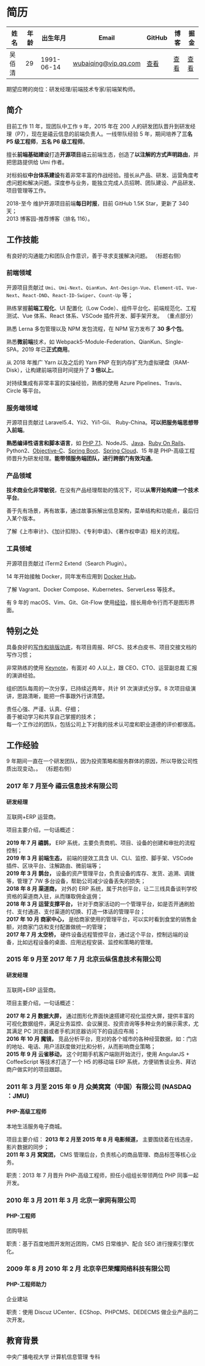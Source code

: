 # 简历

| 姓名   | 年龄 | 出生年月   | Email                | GitHub                               | 博客                                       | 掘金                                                    |
| ------ | ---- | ---------- | -------------------- | ------------------------------------ | ------------------------------------------ | ------------------------------------------------------- |
| 吴佰清 | 29   | 1991-06-14 | wubaiqing@vip.qq.com | [查看](https://github.com/wubaiqing) | [查看](https://www.cnblogs.com/wubaiqing/) | [查看](https://juejin.im/user/5a0d37bc6fb9a0451a75ef5a) |

期望应聘的岗位：研发经理/前端技术专家/前端架构师。

## 简介

目前工作 11 年，现团队中工作 `9` 年，2015 年在 200 人的研发团队晋升到研发经理（P7），现在是禧云信息的前端负责人。一线带队经验 5 年，期间培养了**三名 P5 级工程师**，**五名 P6 级工程师**。  

擅长**前端基础建设**打造**开源项目**禧云前端生态，创造了**以注解的方式声明路由**，并把思路提供给 Umi 作者。  

对标蚂蚁**中台体系建设**有着非常丰富的作战经验。擅长从产品、研发、运营角度考虑问题和解决问题。深度参与业务，能独立完成人员招聘、团队建设、产品研发、项目管理等工作。

2018-至今 维护开源项目前端**每日时报**，目前 GitHub 1.5K Star，更新了 340 天；  
2013 博客园-推荐博客（排名 116）。

## 工作技能

有良好的沟通能力和团队合作意识，善于寻求支援解决问题。
（标题右侧）

### 前端领域

开源项目贡献过 `Umi`、`Umi-Next`、`QianKun`、`Ant-Design-Vue`、`Element-UI`、`Vue-Next`、`React-DND`、`React-ID-Swiper`、`Count-Up` 等；

熟练掌握**前端工程化**、UI 配置化（Low Code）、组件平台化、前端规范化、工程测试、Vue 体系、React 体系、VSCode 插件开发、脚手架开发。
（重点部分）

熟悉 Lerna 多包管理以及 NPM 发包流程，在 NPM 官方发布了 **30 多个包**。

熟悉**微前端**技术，如 Webpack5-Module-Federation、QianKun、Single-SPA，2019 年已**正式商用**。

从 2018 年推广 Yarn 以及之后的 Yarn PNP 在到内存扩充为虚拟硬盘（RAM-Disk），让构建前端项目时间提升了 **3 倍以上**。

对持续集成有非常丰富的实操经验，熟练的使用 Azure Pipelines、Travis、Circle 等平台。

### 服务端领域

开源项目贡献过 Laravel5.4、Yii2、Yii1-Gii、 Ruby-China。**可以把服务端思想带入前端**。

**熟悉编译性语言和脚本语言**，如 [PHP 7.1](https://github.com/wubaiqing/meipin)、NodeJS、[Java](https://github.com/wubaiqing/java)、[Ruby On Rails](https://github.com/wubaiqing/mayitemai)、Python2、[Objective-C](https://github.com/wubaiqing/privilege/tree/master/privilege)、[Spring Boot](https://github.com/wubaiqing/java/tree/master/source/spring-boot)、[Spring Cloud](https://github.com/wubaiqing/java/tree/master/source/spring-cloud)、15 年是 PHP-高级工程师晋升为研发经理。**能带领服务端团队，进行跨部门有效沟通**。

### 产品领域

**技术商业化非常敏锐**，在没有产品经理帮助的情况下，可以**从零开始构建一个技术平台**。

善于先有场景，再有故事，通过故事拆解出信息架构，菜单结构和功能点，最后归入某个版本。

了解《上市审计》、《加计扣除》、《专利申请》、《著作权申请》相关的流程。

### 工具领域

开源项目贡献过 iTerm2 Extend（Search Plugin）。

14 年开始接触 Docker，同年发布应用到 [Docker Hub](https://github.com/wubaiqing/docker-shadowsocks-python)。

了解 Vagrant、Docker Compose、Kubernetes、ServerLess 等技术。

有 9 年的 macOS、Vim、Git、Git-Flow 使用[经验](https://www.cnblogs.com/wubaiqing/archive/2011/12/18/2271724.html)，擅长用命令行而不是图形界面。

## 特别之处

具备良好的[写作和排版功底](https://xiyun-international.github.io/java-unit-docs/04-complex/01-optimize)，有项目周报、RFCS、技术白皮书、项目交接文档的写作习惯；

非常熟练的使用 [Keynote](http://note.youdao.com/noteshare?id=33985951c21d2d2898c8190412dc1219)，有面对 40 人以上，跟 CEO、CTO、运营副总裁 汇报的演讲经验。

组织团队每周的一次分享，已持续近两年，共计 91 次演讲式分享。8 次项目级演讲，思路清晰，能把一件事跟外行讲清楚。

责任心强、严谨、认真、仔细；  
善于被动学习和共享自己掌握的技术；  
每一个工作过的团队，包括公司上下对我的技术认可度和职业道德的评价都很高。


## 工作经验

9 年期间一直在一个研发团队，因为投资策略和服务群体的原因，所以导致公司性质出现变动。。
（标题右侧）

### 2017 年 7 月至今 禧云信息技术有限公司

#### 研发经理

互联网+ERP 运营商。

项目主要介绍，一句话概述：

**2019 年 7 月 禧鹊，** ERP 系统，主要负责商机、项目、设备的创建和审批的流程控制；  
**2019 年 3 月 前端生态，** 前端的提效工具含 UI、CLI、监控、脚手架、VSCode 插件、区块平台、注解路由、微前端等；  
**2019 年 3 月 鹊台，** 设备的资产管理平台，负责设备的库存、发货、追溯、调拨等，管理了 7W 多台设备，帮助公司减少设备丢失的损失；  
**2018 年 8 月 渠道商，** 对外的 ERP 系统，属于共创平台，让二三线具备谈判学校资格的渠道商入驻，从而赚取佣金返佣；  
**2018 年 3 月 运营支撑平台，** 针对于商家活动的一个管理平台，如是否开通刷脸付、支付通道、支付渠道的切换、打造一体话的管理平台；  
**2017 年 10 月 商家中心，** 是给商家使用的管理平台，可以实时看到食堂的销售金额，对商家门店和支付配置做统一的管理；  
**2017 年 7 月 太空桥，** 硬件设备远程管控平台，通过这个平台，控制远端的设备，比如远程设备的桌面、应用远程安装、监控和策略的管理。

### 2015 年 9 月至 2017 年 7 月 北京云纵信息技术有限公司

#### 研发经理

互联网+ERP 运营商。

项目主要介绍，一句话概述：

**2017 年 2 月 数据大屏，** 通过图形化界面快速搭建可视化监控大屏，提供丰富的可视化数据组件，满足业务监控、会议展览、投资咨询等多种业务的展示需求，尤其满足 PC 浏览器或者手机浏览器访问下的自适应布局；  
**2016 年 10 月 魔镜，** 竞品分析平台，竞对的各个城市的各种经营数据，如：门店的地址、电话、用户活跃度做对比和分析，从而影响商业策略；  
**2015 年 9 月 云雀移动，** 这个时期手机客户端刚开始流行，使用 AngularJS + CoffeeScript 等技术打造了一个 H5 的移动端 ERP 系统，方便销售谈业务、拜访商户做实时的项目跟踪。

### 2011 年 3 月至 2015 年 9 月 众美窝窝（中国）有限公司 (NASDAQ ：JMU)

#### PHP-高级工程师

本地生活服务电子商城。

项目主要介绍：
**2013 年 2 月至 2015 年 8 月 电影频道，** 主要围绕着在线选座，影片数据的同步；  
**2011 年 3 月 窝窝团，** CMS 管理后台，负责核心的商品管理、商品标签等核心业务。

职责：2013 年 7 月晋升 PHP-高级工程师，担任小组组长带领两位 PHP 同事一起开发。

### 2010 年 3 月 2011 年 3 月 北京一家网有限公司

#### PHP-工程师

团购导航

职责：基于百度地图开发附近团购，CMS 日常维护、配合 SEO 进行搜索引擎优化。

### 2009 年 8 月 2010 年 2 月 北京辛巴荣耀网络科技有限公司

#### PHP-工程师助力

企业建站

职责：使用 Discuz UCenter、ECShop、PHPCMS、DEDECMS 做企业产品的二次开发。

## 教育背景

中央广播电视大学 计算机信息管理 专科
